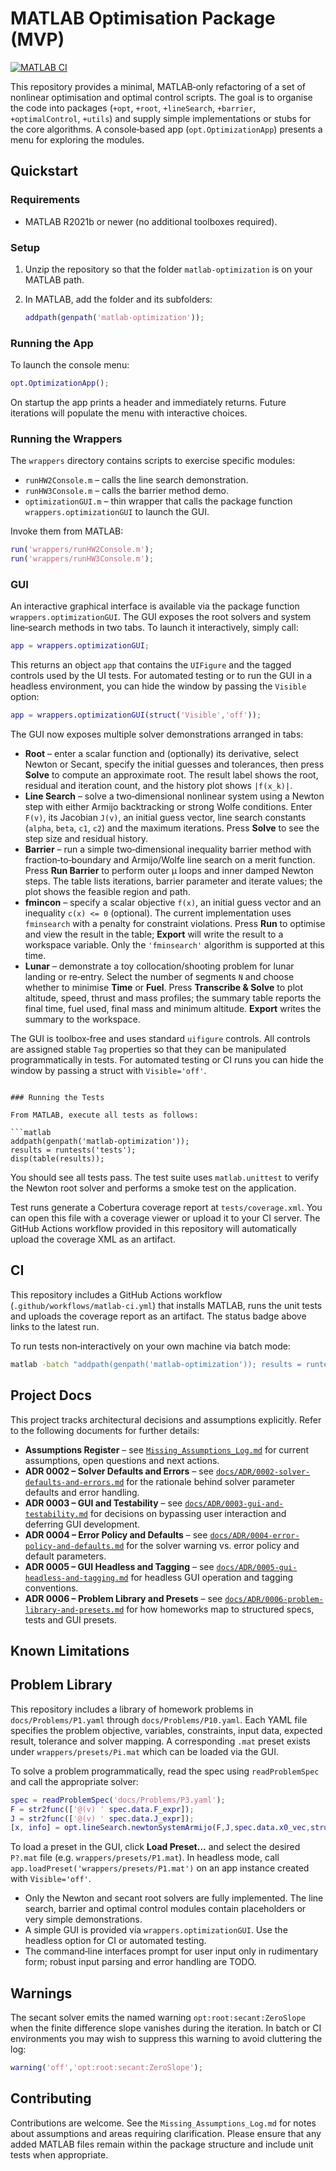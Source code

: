 # MATLAB Optimisation Package (MVP)

[![MATLAB CI](https://github.com/OWNER/REPO/actions/workflows/matlab-ci.yml/badge.svg)](https://github.com/OWNER/REPO/actions/workflows/matlab-ci.yml)

This repository provides a minimal, MATLAB‑only refactoring of a set of
nonlinear optimisation and optimal control scripts.  The goal is to
organise the code into packages (`+opt`, `+root`, `+lineSearch`,
`+barrier`, `+optimalControl`, `+utils`) and supply simple
implementations or stubs for the core algorithms.  A console‐based app
(`opt.OptimizationApp`) presents a menu for exploring the modules.

## Quickstart

### Requirements

* MATLAB R2021b or newer (no additional toolboxes required).

### Setup

1. Unzip the repository so that the folder `matlab-optimization` is on
   your MATLAB path.
2. In MATLAB, add the folder and its subfolders:

   ```matlab
   addpath(genpath('matlab-optimization'));
   ```

### Running the App

To launch the console menu:

```matlab
opt.OptimizationApp();
```

On startup the app prints a header and immediately returns.  Future
iterations will populate the menu with interactive choices.

### Running the Wrappers

The `wrappers` directory contains scripts to exercise specific
modules:

* `runHW2Console.m` – calls the line search demonstration.
* `runHW3Console.m` – calls the barrier method demo.
* `optimizationGUI.m` – thin wrapper that calls the package function `wrappers.optimizationGUI` to launch the GUI.

Invoke them from MATLAB:

```matlab
run('wrappers/runHW2Console.m');
run('wrappers/runHW3Console.m');
```

### GUI

An interactive graphical interface is available via the package function `wrappers.optimizationGUI`.  The GUI exposes the root solvers and system line‑search methods in two tabs.  To launch it interactively, simply call:

```matlab
app = wrappers.optimizationGUI;
```

This returns an object `app` that contains the `UIFigure` and the tagged controls used by the UI tests.  For automated testing or to run the GUI in a headless environment, you can hide the window by passing the `Visible` option:

```matlab
app = wrappers.optimizationGUI(struct('Visible','off'));
```

The GUI now exposes multiple solver demonstrations arranged in tabs:

* **Root** – enter a scalar function and (optionally) its derivative, select Newton or Secant, specify the initial guesses and tolerances, then press **Solve** to compute an approximate root.  The result label shows the root, residual and iteration count, and the history plot shows `|f(x_k)|`.
* **Line Search** – solve a two‑dimensional nonlinear system using a Newton step with either Armijo backtracking or strong Wolfe conditions.  Enter `F(v)`, its Jacobian `J(v)`, an initial guess vector, line search constants (`alpha`, `beta`, `c1`, `c2`) and the maximum iterations.  Press **Solve** to see the step size and residual history.
* **Barrier** – run a simple two‑dimensional inequality barrier method with fraction‑to‑boundary and Armijo/Wolfe line search on a merit function.  Press **Run Barrier** to perform outer μ loops and inner damped Newton steps.  The table lists iterations, barrier parameter and iterate values; the plot shows the feasible region and path.
* **fmincon** – specify a scalar objective `f(x)`, an initial guess vector and an inequality `c(x) <= 0` (optional).  The current implementation uses `fminsearch` with a penalty for constraint violations.  Press **Run** to optimise and view the result in the table; **Export** will write the result to a workspace variable.  Only the `'fminsearch'` algorithm is supported at this time.
* **Lunar** – demonstrate a toy collocation/shooting problem for lunar landing or re‑entry.  Select the number of segments `N` and choose whether to minimise **Time** or **Fuel**.  Press **Transcribe & Solve** to plot altitude, speed, thrust and mass profiles; the summary table reports the final time, fuel used, final mass and minimum altitude.  **Export** writes the summary to the workspace.

The GUI is toolbox‑free and uses standard `uifigure` controls.  All controls are assigned stable `Tag` properties so that they can be manipulated programmatically in tests.  For automated testing or CI runs you can hide the window by passing a struct with `Visible='off'`.
```

### Running the Tests

From MATLAB, execute all tests as follows:

```matlab
addpath(genpath('matlab-optimization'));
results = runtests('tests');
disp(table(results));
```

You should see all tests pass.  The test suite uses
`matlab.unittest` to verify the Newton root solver and performs a
smoke test on the application.

Test runs generate a Cobertura coverage report at `tests/coverage.xml`.
You can open this file with a coverage viewer or upload it to your
CI server.  The GitHub Actions workflow provided in this repository
will automatically upload the coverage XML as an artifact.

## CI

This repository includes a GitHub Actions workflow
(`.github/workflows/matlab-ci.yml`) that installs MATLAB, runs the
unit tests and uploads the coverage report as an artifact.  The
status badge above links to the latest run.

To run tests non‑interactively on your own machine via batch mode:

```bash
matlab -batch "addpath(genpath('matlab-optimization')); results = runtests('tests'); disp(table(results));"
```

## Project Docs

This project tracks architectural decisions and assumptions explicitly.  Refer to the following documents for further details:

* **Assumptions Register** – see [`Missing_Assumptions_Log.md`](Missing_Assumptions_Log.md) for current assumptions, open questions and next actions.
* **ADR 0002 – Solver Defaults and Errors** – see [`docs/ADR/0002-solver-defaults-and-errors.md`](docs/ADR/0002-solver-defaults-and-errors.md) for the rationale behind solver parameter defaults and error handling.
* **ADR 0003 – GUI and Testability** – see [`docs/ADR/0003-gui-and-testability.md`](docs/ADR/0003-gui-and-testability.md) for decisions on bypassing user interaction and deferring GUI development.
* **ADR 0004 – Error Policy and Defaults** – see [`docs/ADR/0004-error-policy-and-defaults.md`](docs/ADR/0004-error-policy-and-defaults.md) for the solver warning vs. error policy and default parameters.
* **ADR 0005 – GUI Headless and Tagging** – see [`docs/ADR/0005-gui-headless-and-tagging.md`](docs/ADR/0005-gui-headless-and-tagging.md) for headless GUI operation and tagging conventions.
* **ADR 0006 – Problem Library and Presets** – see [`docs/ADR/0006-problem-library-and-presets.md`](docs/ADR/0006-problem-library-and-presets.md) for how homeworks map to structured specs, tests and GUI presets.

## Known Limitations
## Problem Library

This repository includes a library of homework problems in `docs/Problems/P1.yaml` through `docs/Problems/P10.yaml`.  Each YAML file specifies the problem objective, variables, constraints, input data, expected result, tolerance and solver mapping.  A corresponding `.mat` preset exists under `wrappers/presets/Pi.mat` which can be loaded via the GUI.

To solve a problem programmatically, read the spec using `readProblemSpec` and call the appropriate solver:

```matlab
spec = readProblemSpec('docs/Problems/P3.yaml');
F = str2func(['@(v) ' spec.data.F_expr]);
J = str2func(['@(v) ' spec.data.J_expr]);
[x, info] = opt.lineSearch.newtonSystemArmijo(F,J,spec.data.x0_vec,struct('maxIter',50));
```

To load a preset in the GUI, click **Load Preset…** and select the desired `P?.mat` file (e.g. `wrappers/presets/P1.mat`).  In headless mode, call `app.loadPreset('wrappers/presets/P1.mat')` on an app instance created with `Visible='off'`.


* Only the Newton and secant root solvers are fully implemented.  The
  line search, barrier and optimal control modules contain
  placeholders or very simple demonstrations.
* A simple GUI is provided via `wrappers.optimizationGUI`.  Use the headless option for CI or automated testing.
* The command‐line interfaces prompt for user input only in
  rudimentary form; robust input parsing and error handling are TODO.

## Warnings

The secant solver emits the named warning `opt:root:secant:ZeroSlope`
when the finite difference slope vanishes during the iteration.  In
batch or CI environments you may wish to suppress this warning to
avoid cluttering the log:

```matlab
warning('off','opt:root:secant:ZeroSlope');
```

## Contributing

Contributions are welcome.  See the `Missing_Assumptions_Log.md` for
notes about assumptions and areas requiring clarification.  Please
ensure that any added MATLAB files remain within the package
structure and include unit tests when appropriate.
